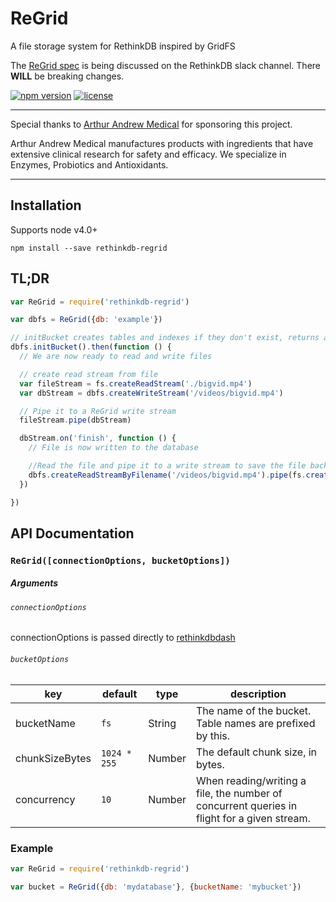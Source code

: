 # ReGrid
A file storage system for RethinkDB inspired by GridFS

The [ReGrid spec](https://github.com/internalfx/regrid-spec) is being discussed on the RethinkDB slack channel. There **WILL** be breaking changes.

[![npm version](https://img.shields.io/npm/v/rethinkdb-regrid.svg)](https://www.npmjs.com/package/rethinkdb-regrid) [![license](https://img.shields.io/npm/l/rethinkdb-regrid.svg)](https://github.com/internalfx/regrid/blob/master/LICENSE)

---

Special thanks to [Arthur Andrew Medical](http://www.arthurandrew.com/) for sponsoring this project.

Arthur Andrew Medical manufactures products with ingredients that have extensive clinical research for safety and efficacy. We specialize in Enzymes, Probiotics and Antioxidants.

---

## Installation

Supports node v4.0+

```
npm install --save rethinkdb-regrid
```

## TL;DR

```javascript
var ReGrid = require('rethinkdb-regrid')

var dbfs = ReGrid({db: 'example'})

// initBucket creates tables and indexes if they don't exist, returns a promise.
dbfs.initBucket().then(function () {
  // We are now ready to read and write files

  // create read stream from file
  var fileStream = fs.createReadStream('./bigvid.mp4')
  var dbStream = dbfs.createWriteStream('/videos/bigvid.mp4')

  // Pipe it to a ReGrid write stream
  fileStream.pipe(dbStream)

  dbStream.on('finish', function () {
    // File is now written to the database

    //Read the file and pipe it to a write stream to save the file back out to the file system.
    dbfs.createReadStreamByFilename('/videos/bigvid.mp4').pipe(fs.createWriteStream('./copy-of-bigvid.mp4'))
  })

})
```

## API Documentation

### `ReGrid([connectionOptions, bucketOptions])`

##### Arguments

###### `connectionOptions`

connectionOptions is passed directly to [rethinkdbdash](https://github.com/neumino/rethinkdbdash)

###### `bucketOptions`

| key | default | type | description |
|---|---|---|---|
| bucketName | `fs` | String | The name of the bucket. Table names are prefixed by this. |
| chunkSizeBytes | `1024 * 255` | Number | The default chunk size, in bytes. |
| concurrency | `10` | Number | When reading/writing a file, the number of concurrent queries in flight for a given stream. |

### Example

```javascript
var ReGrid = require('rethinkdb-regrid')

var bucket = ReGrid({db: 'mydatabase'}, {bucketName: 'mybucket'})
```
